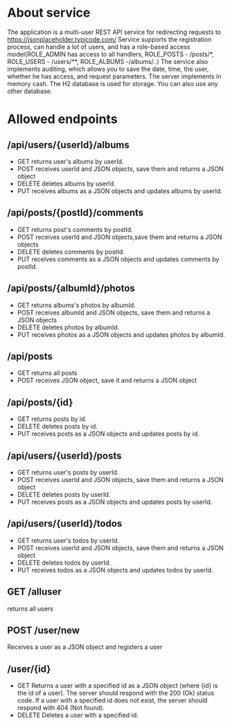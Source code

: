# About service
The application is a multi-user REST API service for redirecting requests to https://jsonplaceholder.typicode.com/
Service supports the registration process, can handle a lot of users, and has a role-based access model(ROLE_ADMIN has access to all handlers, ROLE_POSTS - /posts/*, ROLE_USERS - /users/**, ROLE_ALBUMS -/albums/..)
The service also implements auditing, which allows you to save the date, time, the user, whether he has access, and request parameters.
The server implements in memory cash.
The H2 database is used for storage. You can also use any other database.
# Allowed endpoints
## /api/users/{userId}/albums
* GET returns user's albums by userId.
* POST receives userId and JSON objects, save them and returns a JSON object
* DELETE deletes albums by userId.
* PUT receives albums as a JSON objects and updates albums by userId.
## /api/posts/{postId}/comments
* GET returns post's comments by postId.
* POST receives userId and JSON objects,save them and returns a JSON objects
* DELETE deletes comments by postId.
* PUT receives comments as a JSON objects and updates comments by postId.
## /api/posts/{albumId}/photos
* GET returns albums's photos by albumId.
* POST receives albumId and JSON objects, save them and returns a JSON objects
* DELETE deletes photos by albumId.
* PUT receives photos as a JSON objects and updates photos by albumId.
## /api/posts
* GET returns all posts
* POST receives JSON object, save it and returns a JSON object
## /api/posts/{id}
* GET returns posts by id.
* DELETE deletes posts by id.
* PUT receives posts as a JSON objects and updates posts by id.
## /api/users/{userId}/posts
* GET returns user's posts by userId.
* POST receives userId and JSON objects, save them and returns a JSON object
* DELETE deletes posts by userId.
* PUT receives posts as a JSON objects and updates posts by userId.
## /api/users/{userId}/todos
* GET returns user's todos by userId.
* POST receives userId and JSON objects, save them and returns a JSON object
* DELETE deletes todos by userId.
* PUT receives todos as a JSON objects and updates todos by userId.
## GET /alluser 
returns all users
## POST /user/new
Receives a user as a JSON object and registers a user
## /user/{id}
* GET Returns a user with a specified id as a JSON object (where {id} is the id of a user). The server should respond with the 200 (Ok) status code. If a user with a specified id does not exist, the server should respond with 404 (Not found).
* DELETE Deletes a user with a specified id.



